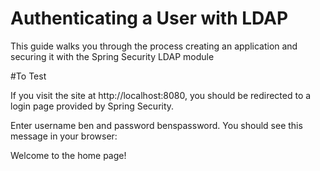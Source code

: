 # Authenticating a User with LDAP

This guide walks you through the process creating an application and securing it with the Spring Security LDAP module

#To Test


If you visit the site at http://localhost:8080, you should be redirected to a login page provided by Spring Security.

Enter username ben and password benspassword. You should see this message in your browser:

Welcome to the home page!

